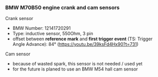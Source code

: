 ### BMW M70B50 engine crank and cam sensors ###

Crank sensor
- BMW Number: 12141720291
- Type: inductive sensor, 550Ohm, 3 pin
- offset between **reference mark** and **first trigger event** (TS: Trigger Angle Advance): 84° (https://youtu.be/39ksFd4Hx90?t=731)

Cam sensor
- because of wasted spark, this sensor is not needed / used yet
- for the future is planed to use an BMW M54 hall cam sensor